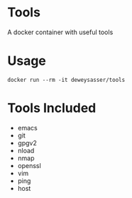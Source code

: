 Tools
=====

A docker container with useful tools

Usage
=====

`docker run --rm -it deweysasser/tools`

Tools Included
==============

* emacs 
* git 
* gpgv2 
* nload 
* nmap
* openssl 
* vim 
* ping
* host
